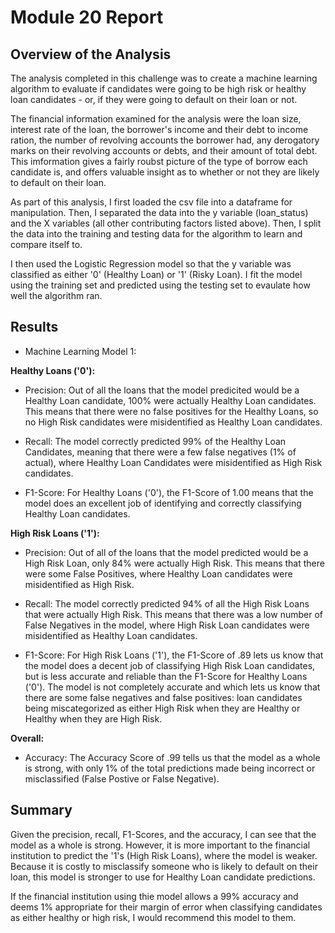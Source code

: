 # Module 20 Report

## Overview of the Analysis

The analysis completed in this challenge was to create a machine learning algorithm to evaluate if candidates were going to be high risk or healthy loan candidates - or, if they were going to default on their loan or not. 

The financial information examined for the analysis were the loan size, interest rate of the loan, the borrower's income and their debt to income ration, the number of revolving accounts the borrower had, any derogatory marks on their revolving accounts or debts, and their amount of total debt. This imformation gives a fairly roubst picture of the type of borrow each candidate is, and offers valuable insight as to whether or not they are likely to default on their loan. 

As part of this analysis, I first loaded the csv file into a dataframe for manipulation. Then, I separated the data into the y variable (loan_status) and the X variables (all other contributing factors listed above). Then, I split the data into the training and testing data for the algorithm to learn and compare itself to. 

I then used the Logistic Regression model so that the y variable was classified as either '0' (Healthy Loan) or '1' (Risky Loan). I fit the model using the training set and predicted using the testing set to evaulate how well the algorithm ran. 

## Results

* Machine Learning Model 1:

**Healthy Loans ('0'):**
- Precision: 
Out of all the loans that the model predicited would be a Healthy Loan candidate, 100% were actually Healthy Loan candidates. This means that there were no false positives for the Healthy Loans, so no High Risk candidates were misidentified as Healthy Loan candidates. 

-  Recall: 
The model correctly predicted 99% of the Healthy Loan Candidates, meaning that there were a few false negatives (1% of actual), where Healthy Loan Candidates were misidentified as High Risk candidates. 

- F1-Score: 
For Healthy Loans ('0'), the F1-Score of 1.00 means that the model does an excellent job of identifying and correctly classifying Healthy Loan candidates. 

**High Risk Loans ('1'):**
-  Precision: 
Out of all of the loans that the model predicted would be a High Risk Loan, only 84% were actually High Risk. This means that there were some False Positives, where Healthy Loan candidates were misidentified as High Risk. 

-  Recall: 
The model correctly predicted 94% of all the High Risk Loans that were actually High Risk. This means that there was a low number of False Negatives in the model, where High Risk Loan candidates were misidentified as Healthy Loan candidates. 

- F1-Score: 
For High Risk Loans ('1'), the F1-Score of .89 lets us know that the model does a decent job of classifying High Risk Loan candidates, but is less accurate and reliable than the F1-Score for Healthy Loans ('0'). The model is not completely accurate and which lets us know that there are some false negatives and false positives: loan candidates being miscategorized as either High Risk when they are Healthy or Healthy when they are High Risk. 

**Overall:** 
- Accuracy: 
The Accuracy Score of .99 tells us that the model as a whole is strong, with only 1% of the total predictions made being incorrect or misclassified (False Postive or False Negative). 

## Summary

Given the precision, recall, F1-Scores, and the accuracy, I can see that the model as a whole is strong. However, it is more important to the financial institution to predict the '1's (High Risk Loans), where the model is weaker. Because it is costly to misclassify someone who is likely to default on their loan, this model is stronger to use for Healthy Loan candidate predictions. 

If the financial institution using thie model allows a 99% accuracy and deems 1% appropriate for their margin of error when classifying candidates as either healthy or high risk, I would recommend this model to them. 

